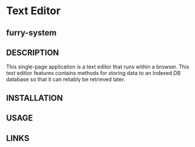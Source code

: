 # Text Editor
## furry-system

## DESCRIPTION
This single-page application is a text editor that runs within a browser. This text editior features contains methods for storing data to an Indexed DB database so that it can reliably be retrieved later.

## INSTALLATION


## USAGE


## LINKS

